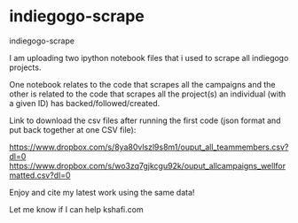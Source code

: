# indiegogo-scrape
indiegogo-scrape


I am uploading two ipython notebook files that i used to scrape all indiegogo projects.

One notebook relates to the code that scrapes all the campaigns and the other is related to the code that scrapes all the project(s) an individual (with a given ID) has backed/followed/created.


Link to download the csv files after running the first code (json format and put back together at one CSV file):

https://www.dropbox.com/s/8ya80vlszl9s8m1/ouput_all_teammembers.csv?dl=0
https://www.dropbox.com/s/wo3zq7gjkcgu92k/ouput_allcampaigns_wellformatted.csv?dl=0

Enjoy and cite my latest work using the same data!

Let me know if I can help kshafi.com
